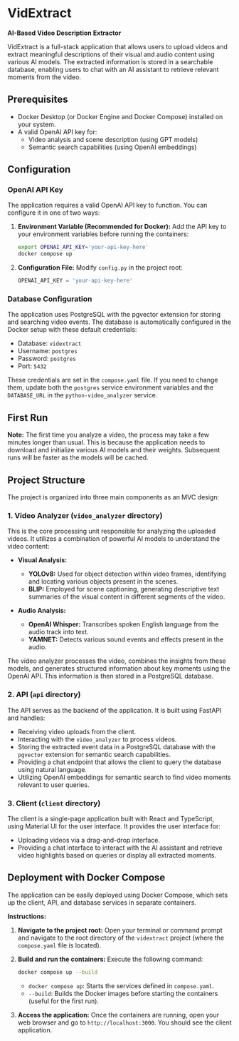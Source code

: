 # VidExtract

**AI-Based Video Description Extractor**

VidExtract is a full-stack application that allows users to upload videos and extract meaningful descriptions of their visual and audio content using various AI models. The extracted information is stored in a searchable database, enabling users to chat with an AI assistant to retrieve relevant moments from the video.

## Prerequisites

- Docker Desktop (or Docker Engine and Docker Compose) installed on your system.
- A valid OpenAI API key for:
  - Video analysis and scene description (using GPT models)
  - Semantic search capabilities (using OpenAI embeddings)

## Configuration

### OpenAI API Key

The application requires a valid OpenAI API key to function. You can configure it in one of two ways:

1. **Environment Variable (Recommended for Docker):**
   Add the API key to your environment variables before running the containers:
   ```bash
   export OPENAI_API_KEY='your-api-key-here'
   docker compose up
   ```

2. **Configuration File:**
   Modify `config.py` in the project root:
   ```python
   OPENAI_API_KEY = 'your-api-key-here'
   ```

### Database Configuration

The application uses PostgreSQL with the pgvector extension for storing and searching video events. The database is automatically configured in the Docker setup with these default credentials:

- Database: `vidextract`
- Username: `postgres`
- Password: `postgres`
- Port: `5432`

These credentials are set in the `compose.yaml` file. If you need to change them, update both the `postgres` service environment variables and the `DATABASE_URL` in the `python-video_analyzer` service.

## First Run

**Note:** The first time you analyze a video, the process may take a few minutes longer than usual. This is because the application needs to download and initialize various AI models and their weights. Subsequent runs will be faster as the models will be cached.

## Project Structure

The project is organized into three main components as an MVC design:

### 1. Video Analyzer (`video_analyzer` directory)

This is the core processing unit responsible for analyzing the uploaded videos. It utilizes a combination of powerful AI models to understand the video content:

- **Visual Analysis:**
  - **YOLOv8:** Used for object detection within video frames, identifying and locating various objects present in the scenes.
  - **BLIP:** Employed for scene captioning, generating descriptive text summaries of the visual content in different segments of the video.

- **Audio Analysis:**
  - **OpenAI Whisper:** Transcribes spoken English language from the audio track into text.
  - **YAMNET:** Detects various sound events and effects present in the audio.

The video analyzer processes the video, combines the insights from these models, and generates structured information about key moments using the OpenAI API. This information is then stored in a PostgreSQL database.

### 2. API (`api` directory)

The API serves as the backend of the application. It is built using FastAPI and handles:

- Receiving video uploads from the client.
- Interacting with the `video_analyzer` to process videos.
- Storing the extracted event data in a PostgreSQL database with the `pgvector` extension for semantic search capabilities.
- Providing a chat endpoint that allows the client to query the database using natural language.
- Utilizing OpenAI embeddings for semantic search to find video moments relevant to user queries.

### 3. Client (`client` directory)

The client is a single-page application built with React and TypeScript, using Material UI for the user interface. It provides the user interface for:

- Uploading videos via a drag-and-drop interface.
- Providing a chat interface to interact with the AI assistant and retrieve video highlights based on queries or display all extracted moments.

## Deployment with Docker Compose

The application can be easily deployed using Docker Compose, which sets up the client, API, and database services in separate containers.


**Instructions:**

1.  **Navigate to the project root:** Open your terminal or command prompt and navigate to the root directory of the `vidextract` project (where the `compose.yaml` file is located).

2.  **Build and run the containers:** Execute the following command:

    ```bash
    docker compose up --build
    ```

    -   `docker compose up`: Starts the services defined in `compose.yaml`.
    -   `--build`: Builds the Docker images before starting the containers (useful for the first run).

3.  **Access the application:** Once the containers are running, open your web browser and go to `http://localhost:3000`. You should see the client application.

